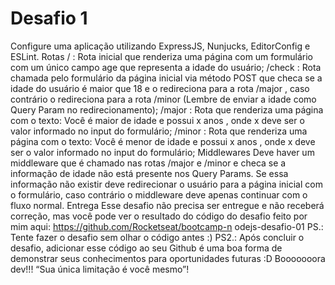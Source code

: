 # Desafio 1
Configure uma aplicação utilizando ExpressJS, Nunjucks, EditorConfig e ESLint.
Rotas
/ : Rota inicial que renderiza uma página com um formulário com um único campo age
que representa a idade do usuário;
/check : Rota chamada pelo formulário da página inicial via método POST que checa se a
idade do usuário é maior que 18 e o redireciona para a rota /major , caso contrário o
redireciona para a rota /minor (Lembre de enviar a idade como Query Param no
redirecionamento);
/major : Rota que renderiza uma página com o texto: Você é maior de idade e
possui x anos , onde x deve ser o valor informado no input do formulário;
/minor : Rota que renderiza uma página com o texto: Você é menor de idade e
possui x anos , onde x deve ser o valor informado no input do formulário;
Middlewares
Deve haver um middleware que é chamado nas rotas /major e /minor e checa se a
informação de idade não está presente nos Query Params. Se essa informação não existir deve
redirecionar o usuário para a página inicial com o formulário, caso contrário o middleware deve
apenas continuar com o fluxo normal.
Entrega
Esse desafio não precisa ser entregue e não receberá correção, mas você pode ver o
resultado do código do desafio feito por mim aqui: https://github.com/Rocketseat/bootcamp-n
odejs-desafio-01
PS.: Tente fazer o desafio sem olhar o código antes :)
PS2.: Após concluir o desafio, adicionar esse código ao seu Github é uma boa forma de demonstrar
seus conhecimentos para oportunidades futuras :D
Booooooora dev!!!
“Sua única limitação é você mesmo”!
